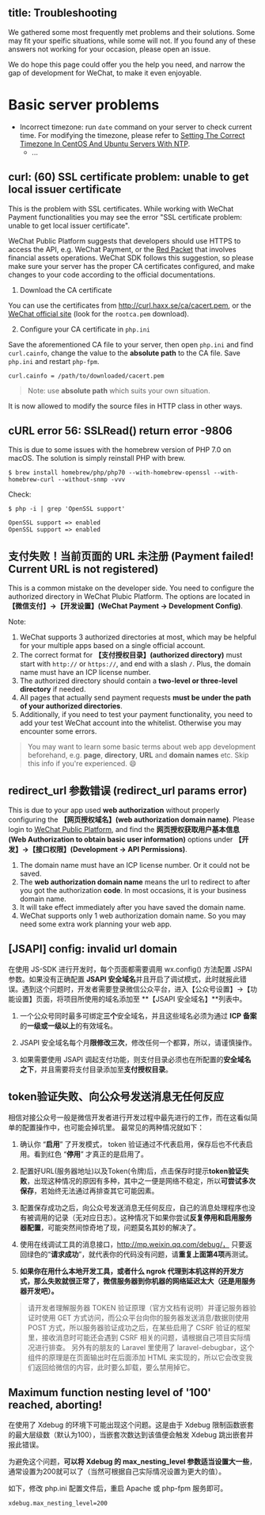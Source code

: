 title: Troubleshooting
---

We gathered some most frequently met problems and their solutions. Some may fit your speific situations, while some will not. If you found any of these answers not working for your occasion, please open an issue.

We do hope this page could offer you the help you need, and narrow the gap of development for WeChat, to make it even enjoyable.

# Basic server problems

- Incorrect timezone: run `date` command on your server to check current time. For modifying the timezone, please refer to [Setting The Correct Timezone In CentOS And Ubuntu Servers With NTP](https://www.liberiangeek.net/2013/02/setting-the-correct-timezone-in-centos-and-ubuntu-servers-with-ntp/).
    - ...

## curl: (60) SSL certificate problem: unable to get local issuer certificate

This is the problem with SSL certificates. While working with WeChat Payment functionalities you may see the error "SSL certificate problem: unable to get local issuer certificate".

WeChat Public Platform suggests that developers should use HTTPS to access the API, e.g. WeChat Payment, or the [Red Packet](http://blog.wechat.com/2016/01/27/we-chat-about-wechat-5-red-packets-wechats-secret-weapon-in-payments/) that involves financial assets operations. WeChat SDK follows this suggestion, so please make sure your server has the proper CA certificates configured, and make changes to your code according to the official documentations.

1. Download the CA certificate

  You can use the certificates from http://curl.haxx.se/ca/cacert.pem, or the [WeChat official site](https://pay.weixin.qq.com/wiki/doc/api/app.php?chapter=4_3) (look for the `rootca.pem` download).

2. Configure your CA certificate in `php.ini`

  Save the aforementioned CA file to your server, then open `php.ini` and find `curl.cainfo`, change the value to the **absolute path** to the CA file. Save `php.ini` and restart `php-fpm`.

  ```
  curl.cainfo = /path/to/downloaded/cacert.pem
  ```
  > Note: use **absolute path** which suits your own situation.

  It is now allowed to modify the source files in HTTP class in other ways.

## cURL error 56: SSLRead() return error -9806

This is due to some issues with the homebrew version of PHP 7.0 on macOS. The solution is simply reinstall PHP with brew.

```shell
$ brew install homebrew/php/php70 --with-homebrew-openssl --with-homebrew-curl --without-snmp -vvv
```

Check:

```shell
$ php -i | grep 'OpenSSL support'

OpenSSL support => enabled
OpenSSL support => enabled
```


## 支付失败！当前页面的 URL 未注册 (Payment failed! Current URL is not registered)

This is a common mistake on the developer side. You need to configure the authorized directory in WeChat Plubic Platform. The options are located in **【微信支付】->【开发设置】(WeChat Payment -> Development Config)**.

Note: 

1. WeChat supports 3 authorized directories at most, which may be helpful for your multiple apps based on a single official account.
2. The correct format for **【支付授权目录】(authorized directory)** must start with `http://` or `https://`, and end with a slash `/`. Plus, the domain name must have an ICP license number.
3. The authorized directory should contain a **two-level or three-level directory** if needed.
4. All pages that actually send payment requests **must be under the path of your authorized directories**.
5. Additionally, if you need to test your payment functionality, you need to add your test WeChat account into the whitelist. Otherwise you may encounter some errors.

> You may want to learn some basic terms about web app development beforehand, e.g. **page**, **directory**, **URL** and **domain names** etc. Skip this info if you're experienced. :smile:

## redirect_url 参数错误 (redirect_url params error)

This is due to your app used **web authorization** without properly configuring the **【网页授权域名】(web authorization domain name)**. Please login to [WeChat Public Platform](https://mp.weixin.qq.com/), and find the **网页授权获取用户基本信息 (Web Authorization to obtain basic user information)** options under **【开发】->【接口权限】(Development -> API Permissions)**.

1. The domain name must have an ICP license number. Or it could not be saved.
2. The **web authorization domain name** means the url to redirect to after you got the authorization **code**. In most occasions, it is your business domain name.
3. It will take effect immediately after you have saved the domain name.
4. WeChat supports only 1 web authorization domain name. So you may need some extra work planning your web app.

## [JSAPI] config: invalid url domain

在使用 JS-SDK 进行开发时，每个页面都需要调用 wx.config() 方法配置 JSPAI 参数。如果没有正确配置 **JSAPI 安全域名**并且开启了调试模式，此时就报此错误。遇到这个问题时，开发者需要登录微信公众平台，进入【公众号设置】->【功能设置】页面，将项目所使用的域名添加至 **【JSAPI 安全域名】**列表中。

1. 一个公众号同时最多可绑定**三个**安全域名，并且这些域名必须为通过 **ICP 备案**的**一级或一级以上**的有效域名。

2. JSAPI 安全域名每个月**限修改三次**，修改任何一个都算，所以，请谨慎操作。

3. 如果需要使用 JSAPI 调起支付功能，则支付目录必须也在所配置的**安全域名之下**，并且需要将支付目录添加至**支付授权目录**。

## token验证失败、向公众号发送消息无任何反应

相信对接公众号一般是微信开发者进行开发过程中最先进行的工作，而在这看似简单的配置操作中，也可能会掉坑里。
最常见的两种情况就如下：

1. 确认你 “**启用**” 了开发模式， token 验证通过不代表启用，保存后也不代表启用。看到红色 “**停用**” 才真正的是启用了。

2. 配置好URL(服务器地址)以及Token(令牌)后，点击保存时提示**token验证失败**，出现这种情况的原因有多种，其中之一便是网络不稳定，所以**可尝试多次保存**，若始终无法通过再排查其它可能因素。

3. 配置保存成功之后，向公众号发送消息无任何反应，自己的消息处理程序也没有被调用的记录（无对应日志）。这种情况下如果你尝试**反复停用和启用服务器配置**，可能突然间惊奇地了现，问题莫名其妙的解决了。

4. 使用在线调试工具的消息接口，http://mp.weixin.qq.com/debug/， 只要返回绿色的“**请求成功**”，就代表你的代码没有问题，请**重复上面第4项**再测试。

5. **如果你在用什么本地开发工具，或者什么 ngrok 代理到本机这样的开发方式，那么失败就很正常了，微信服务器到你机器的网络延迟太大（还是用服务器开发吧）。**

> 请开发者理解服务器 TOKEN 验证原理（官方文档有说明）并谨记服务器验证时使用 GET 方式访问，而公众平台向你的服务器发送消息/数据则使用 POST 方式，所以服务器验证成功之后，在某些启用了 CSRF 验证的框架里，接收消息时可能还会遇到 CSRF 相关的问题，请根据自己项目实际情况进行排查。
> 另外有的朋友的 Laravel 里使用了 laravel-debugbar，这个组件的原理是在页面输出时在后面添加 HTML 来实现的，所以它会改变我们返回给微信的内容，此时要么卸载，要么禁用掉它。


## Maximum function nesting level of '100' reached, aborting!

在使用了 Xdebug 的环境下可能出现这个问题。这是由于 Xdebug 限制函数嵌套的最大层级数（默认为100），当嵌套次数达到该值便会触发 Xdebug 跳出嵌套并报此错误。

为避免这个问题，**可以将 Xdebug 的 max_nesting_level 参数适当设置大一些**，通常设置为200就可以了（当然可根据自己实际情况设置为更大的值）。

如下，修改 php.ini 配置文件后，重启 Apache 或 php-fpm 服务即可。

```
xdebug.max_nesting_level=200
```
